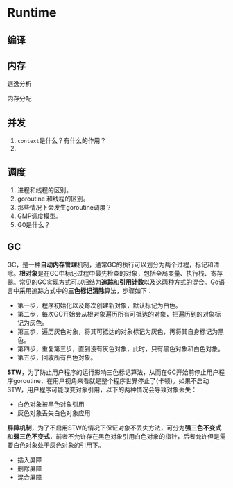 # Runtime

## 编译

## 内存

逃逸分析

内存分配

## 并发

1. `context`是什么？有什么的作用？
2.

## 调度

1. 进程和线程的区别。
2. goroutine 和线程的区别。
3. 那些情况下会发生goroutine调度？
4. GMP调度模型。
5. G0是什么？

## GC

GC，是一种**自动内存管理**机制，通常GC的执行可以划分为两个过程，标记和清除。**根对象**是在GC中标记过程中最先检查的对象，包括全局变量、执行栈、寄存器。常见的GC实现方式可以归结为**追踪**和**引用计数**以及这两种方式的混合。Go语言中采用追踪方式中的**三色标记清除**算法，步骤如下：

- 第一步，程序初始化以及每次创建新对象，默认标记为白色。
- 第二步，每次GC开始会从根对象遍历所有可抵达的对象，把遍历到的对象标记为灰色。
- 第三步，遍历灰色对象，将其可抵达的对象标记为灰色，再将其自身标记为黑色。
- 第四步，重复第三步，直到没有灰色对象，此时，只有黑色对象和白色对象。
- 第五步，回收所有白色对象。

**STW**，为了防止用户程序的运行影响三色标记算法，从而在GC开始前停止用户程序goroutine，在用户视角来看就是整个程序世界停止了(卡顿)。如果不启动STW，用户程序可能改变对象引用，以下的两种情况会导致对象丢失：

- 白色对象被黑色对象引用
- 灰色对象丢失白色对象应用

**屏障机制**，为了不启用STW的情况下保证对象不丢失方法，可分为**强三色不变式**和**弱三色不变式**，前者不允许存在黑色对象引用白色对象的指针，后者允许但是需要白色对象处于灰色对象的引用下。

- 插入屏障
- 删除屏障
- 混合屏障
